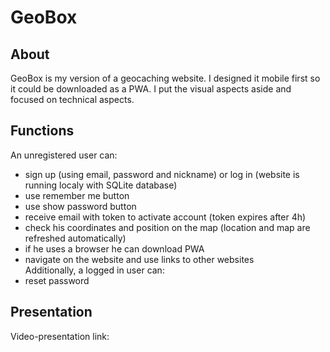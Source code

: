 # GeoBox
## About 
GeoBox is my version of a geocaching website. I designed it mobile first so it could be downloaded as a PWA. I put the visual aspects aside and focused on technical aspects.
## Functions
An unregistered user can:    
- sign up (using email, password and nickname) or log in (website is running localy with SQLite database) 
- use remember me button   
- use show password button    
- receive email with token to activate account (token expires after 4h)
- check his coordinates and position on the map (location and map are refreshed automatically)       
- if he uses a browser he can download PWA    
- navigate on the website and use links to other websites   
Additionally, a logged in user can:
- reset password
## Presentation
Video-presentation link:
